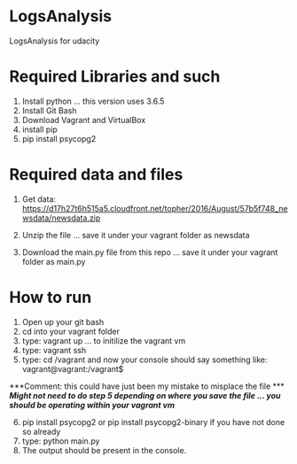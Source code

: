 # LogsAnalysis
LogsAnalysis for udacity

# Required Libraries and such
1. Install python ... this version uses 3.6.5
2. Install Git Bash
3. Download Vagrant and VirtualBox 
4. install pip
5. pip install psycopg2 

# Required data and files

1. Get data: 
https://d17h27t6h515a5.cloudfront.net/topher/2016/August/57b5f748_newsdata/newsdata.zip

2. Unzip the file ... save it under your vagrant folder as newsdata

3. Download the main.py file from this repo ... save it under your vagrant folder as main.py

# How to run

1. Open up your git bash
2. cd into your vagrant folder
3. type: vagrant up ... to initilize the vagrant vm
4. type: vagrant ssh
5. type: cd /vagrant and now your console should say something like: vagrant@vagrant:/vagrant$ 

***Comment: this could have just been my mistake to misplace the file ***
***Might not need to do step 5 depending on where you save the file ... you should be operating within your vagrant vm***

6. pip install psycopg2 or pip install psycopg2-binary if you have not done so already 
7. type: python main.py
8. The output should be present in the console. 


